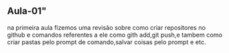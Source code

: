 ## Aula-01"  

na primeira aula fizemos uma revisão sobre como criar repositores no github e comandos referentes a ele como gith add,git push,e tambem como criar pastas pelo prompt de comando,salvar coisas pelo prompt e etc.